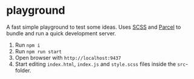 # playground

A fast simple playground to test some ideas.
Uses [SCSS](https://sass-lang.com/) and [Parcel](https://parceljs.org/) to bundle and run a quick development server.

1. Run `npm i`
2. Run `npm run start`
3. Open browser with `http://localhost:9437`
4. Start editing `index.html`, `index.js` and `style.scss` files inside the `src`-folder.
